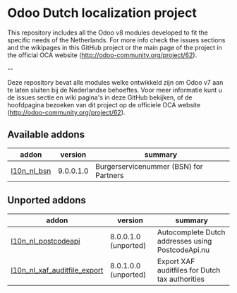 Odoo Dutch localization project
===============================

This repository includes all the Odoo v8 modules developed to fit the specific needs of the Netherlands.
For more info check the issues sections and the wikipages in this GitHub project or the main page of the project in the official OCA website (http://odoo-community.org/project/62).

--

Deze repository bevat alle modules welke ontwikkeld zijn om Odoo v7 aan te laten sluiten bij de Nederlandse behoeftes. Voor meer informatie kunt u de issues sectie en wiki pagina's in deze GitHub bekijken, of de hoofdpagina bezoeken van dit project op de officiele OCA website (http://odoo-community.org/project/62). 

[//]: # (addons)
Available addons
----------------
addon | version | summary
--- | --- | ---
[l10n_nl_bsn](l10n_nl_bsn/) | 9.0.0.1.0 | Burgerservicenummer (BSN) for Partners

Unported addons
---------------
addon | version | summary
--- | --- | ---
[l10n_nl_postcodeapi](l10n_nl_postcodeapi/) | 8.0.0.1.0 (unported) | Autocomplete Dutch addresses using PostcodeApi.nu
[l10n_nl_xaf_auditfile_export](l10n_nl_xaf_auditfile_export/) | 8.0.1.0.0 (unported) | Export XAF auditfiles for Dutch tax authorities

[//]: # (end addons)
